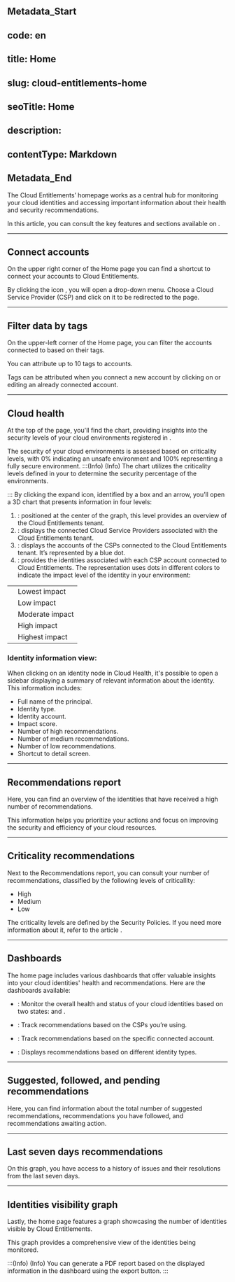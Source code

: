 ## Metadata_Start 
## code: en
## title: Home 
## slug: cloud-entitlements-home 
## seoTitle: Home 
## description:  
## contentType: Markdown 
## Metadata_End
The Cloud Entitlements’ homepage works as a central hub for monitoring your cloud identities and accessing important information about their health and security recommendations.

In this article, you can consult the key features and sections available on .

---

## Connect accounts
On the upper right corner of the Home page you can find a shortcut to connect your accounts to Cloud Entitlements. 

By clicking the icon , you will open a drop-down menu. Choose a Cloud Service Provider (CSP) and click on it to be redirected to the  page. 

---

## Filter data by tags

On the upper-left corner of the Home page, you can filter the accounts connected to  based on their tags.

You can attribute up to 10 tags to accounts.

Tags can be attributed when you connect a new account by clicking on  or editing an already connected account.

---
## Cloud health

At the top of the  page, you'll find the  chart, providing insights into the security levels of your cloud environments registered in .

The security of your cloud environments is assessed based on criticality levels, with 0% indicating an unsafe environment and 100% representing a fully secure environment.
:::(Info) (Info)
The  chart utilizes the criticality levels defined in your  to determine the security percentage of the environments.

:::
By clicking the expand icon, identified by a box and an arrow, you’ll open a 3D chart that presents information in four levels:

1. : positioned at the center of the graph, this level provides an overview of the Cloud Entitlements tenant.
2. : displays the connected Cloud Service Providers associated with the Cloud Entitlements tenant.
3. : displays the accounts of the CSPs connected to the Cloud Entitlements tenant. It’s represented by a blue dot.
4. : provides the identities associated with each CSP account connected to Cloud Entitlements. The representation uses dots in different colors to indicate the impact level of the identity in your environment:

|       |    |
|------------|-----------------|
|  | Lowest impact   |
| | Low impact      |
|      | Moderate impact |
|      | High impact     |
|         | Highest impact  |

### Identity information view:
When clicking on an identity node in Cloud Health, it's possible to open a sidebar displaying a summary of relevant information about the identity. This information includes:

* Full name of the principal.
* Identity type.
* Identity account.
* Impact score.
* Number of high recommendations.
* Number of medium recommendations.
* Number of low recommendations.
* Shortcut to detail screen.

---

## Recommendations report
Here, you can find an overview of the identities that have received a high number of recommendations. 

This information helps you prioritize your actions and focus on improving the security and efficiency of your cloud resources.

---

## Criticality recommendations
Next to the Recommendations report, you can consult your number of recommendations, classified by the following levels of criticallity: 


* High
* Medium
* Low

The criticality levels are defined by the Security Policies. If you need more information about it, refer to the article . 


---

## Dashboards
The home page includes various dashboards that offer valuable insights into your cloud identities' health and recommendations. Here are the dashboards available:

* : Monitor the overall health and status of your cloud identities based on two states:   and .

* : Track recommendations based on the CSPs you’re using.

* : Track recommendations based on the specific connected account.

* : Displays recommendations based on different identity types.

---

## Suggested, followed, and pending recommendations
Here, you can find information about the total number of suggested recommendations, recommendations you have followed, and recommendations awaiting action. 

---

## Last seven days recommendations
On this graph, you have access to a history of issues and their resolutions from the last seven days.

---

## Identities visibility graph
Lastly, the home page features a graph showcasing the number of identities visible by Cloud Entitlements. 

This graph provides a comprehensive view of the identities being monitored. 

:::(Info) (Info)
You can generate a PDF report based on the displayed information in the dashboard using the export button.
:::